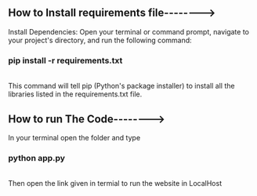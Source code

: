 <h2>How to Install requirements file--------></h2>
Install Dependencies: Open your terminal or command prompt, navigate to your project's directory, and run the following command:
<br>
<h3>pip install -r requirements.txt</h3>
<br>
This command will tell pip (Python's package installer) to install all the libraries listed in the requirements.txt file.

<h2>How to run The Code--------></h2>
In your terminal open the folder and type
<br>
<h3>python app.py</h3>
<br>
Then open the link given in termial to run the website in LocalHost